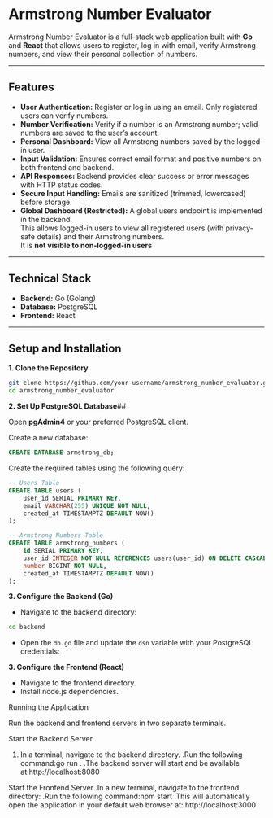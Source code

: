 # Armstrong Number Evaluator

Armstrong Number Evaluator is a full-stack web application built with **Go** and **React** that allows users to register, log in with email, verify Armstrong numbers, and view their personal collection of numbers.

---

## Features

- **User Authentication:** Register or log in using an email. Only registered users can verify numbers.  
- **Number Verification:** Verify if a number is an Armstrong number; valid numbers are saved to the user’s account.  
- **Personal Dashboard:** View all Armstrong numbers saved by the logged-in user.  
- **Input Validation:** Ensures correct email format and positive numbers on both frontend and backend.  
- **API Responses:** Backend provides clear success or error messages with HTTP status codes.  
- **Secure Input Handling:** Emails are sanitized (trimmed, lowercased) before storage.
- **Global Dashboard (Restricted):** A global users endpoint is implemented in the backend.  
  This allows logged-in users to view all registered users (with privacy-safe details) and their Armstrong numbers.  
  It is **not visible to non-logged-in users**


---

## Technical Stack

- **Backend:** Go (Golang)  
- **Database:** PostgreSQL  
- **Frontend:** React  

---

## Setup and Installation

 **1. Clone the Repository**

```bash
git clone https://github.com/your-username/armstrong_number_evaluator.git
cd armstrong_number_evaluator
```

 **2. Set Up PostgreSQL Database**## 

Open **pgAdmin4** or your preferred PostgreSQL client.

Create a new database:

```sql
CREATE DATABASE armstrong_db;
```

Create the required tables using the following query:
```sql
-- Users Table
CREATE TABLE users (
    user_id SERIAL PRIMARY KEY,
    email VARCHAR(255) UNIQUE NOT NULL,
    created_at TIMESTAMPTZ DEFAULT NOW()
);
```
```sql
-- Armstrong Numbers Table
CREATE TABLE armstrong_numbers (
    id SERIAL PRIMARY KEY,
    user_id INTEGER NOT NULL REFERENCES users(user_id) ON DELETE CASCADE,
    number BIGINT NOT NULL,
    created_at TIMESTAMPTZ DEFAULT NOW()
);

```
**3. Configure the Backend (Go)**


- Navigate to the backend directory:

```bash
cd backend
```
- Open the `db.go` file and update the `dsn` variable with your PostgreSQL credentials:


**3. Configure the Frontend (React)**


- Navigate to the frontend directory.
- Install node.js dependencies.

Running the Application

Run the backend and frontend servers in two separate terminals.

 Start the Backend Server

1. In a terminal, navigate to the backend directory.
.Run the following command:go run .
.The backend server will start and be available at:http://localhost:8080

Start the Frontend Server
.In a new terminal, navigate to the frontend directory:
.Run the following command:npm start
.This will automatically open the application in your default web browser at: http://localhost:3000


